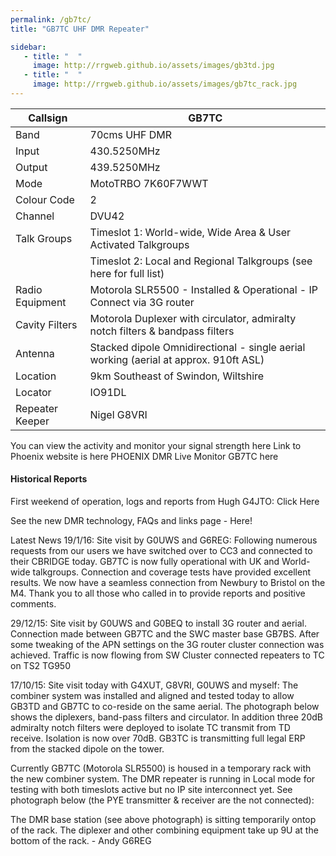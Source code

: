 ```yaml
---
permalink: /gb7tc/
title: "GB7TC UHF DMR Repeater"

sidebar:
   - title: "  "
     image: http://rrgweb.github.io/assets/images/gb3td.jpg
   - title: "  "
     image: http://rrgweb.github.io/assets/images/gb7tc_rack.jpg
---
```


|Callsign|GB7TC|
|---|---|
|Band|70cms UHF DMR|
|Input| 430.5250MHz|
|Output| 439.5250MHz|
|Mode|	MotoTRBO 7K60F7WWT|
|Colour Code|2|
|Channel|DVU42|
|Talk Groups|	Timeslot 1: World-wide, Wide Area & User Activated Talkgroups
||Timeslot 2: Local and Regional Talkgroups (see here for full list)|
|Radio Equipment|Motorola SLR5500 - Installed & Operational - IP Connect via 3G router|
|Cavity Filters|	Motorola Duplexer with circulator, admiralty notch filters & bandpass filters|
|Antenna|Stacked dipole Omnidirectional - single aerial working (aerial at approx. 910ft ASL)|
|Location|	9km Southeast of Swindon, Wiltshire|
|Locator|IO91DL|
|Repeater Keeper|Nigel G8VRI|

You can view the activity and monitor your signal strength here 
Link to Phoenix website is here 
PHOENIX DMR Live Monitor GB7TC here 

#### Historical Reports

First weekend of operation, logs and reports from Hugh G4JTO: Click Here

See the new DMR technology, FAQs and links page  - Here!

Latest News 
19/1/16:
Site visit by G0UWS and G6REG: Following numerous requests from our users we have switched over to CC3 and connected to their CBRIDGE today. GB7TC is now fully operational with UK and World-wide talkgroups.  Connection and coverage tests have provided excellent results. We now have a seamless connection from Newbury to Bristol on the M4. Thank you to all those who called in to provide reports and positive comments. 

29/12/15:
Site visit by G0UWS and G0BEQ to install 3G router and aerial. Connection made between GB7TC and the SWC master base GB7BS. After some tweaking of the APN settings on the 3G router cluster connection was achieved. Traffic is now flowing from SW Cluster connected repeaters to TC on TS2 TG950


17/10/15:
Site visit today with G4XUT, G8VRI, G0UWS and myself: The combiner system was installed and aligned and tested today to allow GB3TD and GB7TC to co-reside on the same aerial. The photograph below shows the diplexers, band-pass filters and circulator. In addition three 20dB admiralty notch filters were deployed to isolate TC transmit from TD receive. Isolation is now over 70dB. GB3TC is transmitting full legal ERP from the stacked dipole on the tower.





Currently GB7TC (Motorola SLR5500) is housed in a temporary rack with the new combiner system. The DMR repeater is running in Local mode for testing with both timeslots active but no IP site interconnect yet. See photograph below (the PYE transmitter & receiver are the not connected):




The DMR base station (see above photograph) is sitting temporarily ontop of the rack. The diplexer and other combining equipment take up 9U at the bottom of the rack. - Andy G6REG
